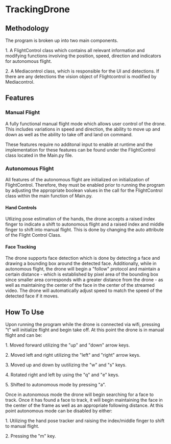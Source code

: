 # TrackingDrone
<h2>Methodology</h2>
<p>The program is broken up into two main components. </p>
<p> 1. A FlightControl class which contains all relevant information and modifying functions involving 
the position, speed, direction and indicators for autonomous flight. </p>
<p> 2. A Mediacontrol class, which is responsible for the UI and detections. If there are any detections the vision object of Flightcontrol is modified by Mediacontrol.

<h2>Features</h2>
<h3>Manual Flight</h3>
<p>A fully functional manual flight mode which allows user control of the drone. This includes variations in speed and direction, the ability
to move up and down as well as the ability to take off and land on command.</p>
<p>These features require no additonal input to enable at runtime and the implementation for these features can be found under the FlightControl class located in the Main.py file. </p>
<h3>Autonomous Flight</h3>
<p> All features of the autonomous flight are initialized on initialization of FlightControl. Therefore, they must be enabled prior to running the program by adjusting the appropriate boolean values in the
call for the FlightControl class within the main function of Main.py.</p>
<h4>Hand Controls</h4>
<p>Utlizing pose estimation of the hands, the drone accepts a raised index finger to indicate a shift to autonomous flight and a raised index and middle finger
to shift into manual flight. This is done by changing the auto attribute of the Flight Control Class.
<h4>Face Tracking</h4>
<p>The drone supports face detection which is done by detecting a face and drawing a bounding box around the detected face. Additionally, while in autonomous flight,
the drone will begin a "follow" protocol and maintain a certain distance - which is established by pixel area of the bounding box since smaller area corresponds with 
a greater distance from the drone - as well as maintaining the center of the face in the center of the streamed video. The drone will automatically adjust speed
to match the speed of the detected face if it moves. </p>

<h2>How To Use </h2>
<p> Upon running the program while the drone is connected via wifi, pressing "t" will initialize flight and begin take off. At this point the drone
is in manual flight and can be: </p>
<p>1. Moved forward utilizing the "up" and "down" arrow keys.</p>
<p>2. Moved left and right utilizing the "left" and "right" arrow keys.</p>
<p>3. Moved up and down by uutilizing the "w" and "s" keys.</p>
<p>4. Rotated right and left by using the "q" and "e" keys.</p>
<p>5. Shifted to autonomous mode by pressing "a".</p>
<p>Once in autonomous mode the drone will begin searching for a face to track. Once it has found a face to track, it will begin maintaining the face in
the center of the frame as well as an appropriate following distance. At this point autonomous mode can be disabled by either: </p>
<p>1. Utilizing the hand pose tracker and raising the index/middle finger to shift to manual flight.</p>
<p>2. Pressing the "m" key. </p>
